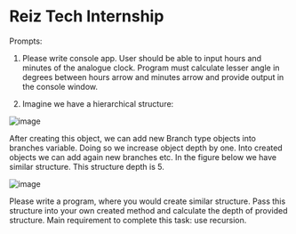 # Reiz Tech Internship

Prompts:
1. Please write console app. User should be able to input hours and minutes of the analogue clock. Program must calculate lesser angle in degrees between hours arrow and minutes arrow and provide output in the console window.

2. Imagine we have a hierarchical structure:

![image](https://user-images.githubusercontent.com/87472224/233756974-f1d57a47-8e1f-4571-a45d-554deaed1f06.png)

After creating this object, we can add new Branch type objects into branches variable. Doing so we increase object depth by one. Into created objects we can add again new branches etc. In the figure below we have similar structure. This structure depth is 5.

![image](https://user-images.githubusercontent.com/87472224/233756991-40ee007d-460e-401a-89be-9a1cbc789f4d.png)

Please write a program, where you would create similar structure. Pass this structure into your own created method and calculate the depth of provided structure. Main requirement to complete this task: use recursion.
